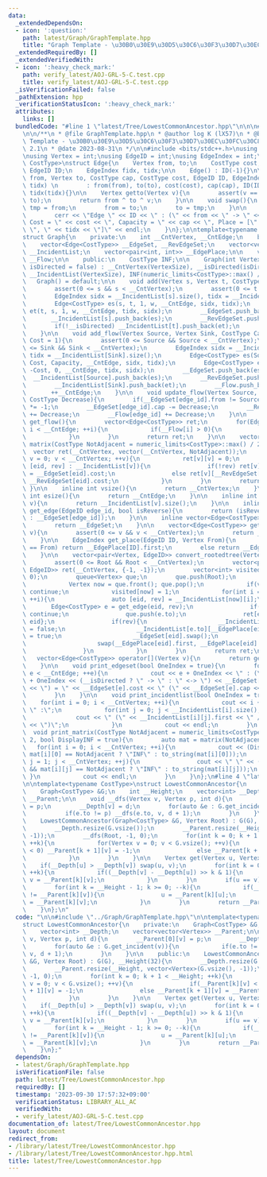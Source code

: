 ```yaml
---
data:
  _extendedDependsOn:
  - icon: ':question:'
    path: latest/Graph/GraphTemplate.hpp
    title: "Graph Template - \u30B0\u30E9\u30D5\u30C6\u30F3\u30D7\u30EC\u30FC\u30C8"
  _extendedRequiredBy: []
  _extendedVerifiedWith:
  - icon: ':heavy_check_mark:'
    path: verify_latest/AOJ-GRL-5-C.test.cpp
    title: verify_latest/AOJ-GRL-5-C.test.cpp
  _isVerificationFailed: false
  _pathExtension: hpp
  _verificationStatusIcon: ':heavy_check_mark:'
  attributes:
    links: []
  bundledCode: "#line 1 \"latest/Tree/LowestCommonAncestor.hpp\"\n\n\n#line 2 \"latest/Graph/GraphTemplate.hpp\"\
    \n\n/**\n * @file GraphTemplate.hpp\n * @author log K (lX57)\n * @brief Graph\
    \ Template - \u30B0\u30E9\u30D5\u30C6\u30F3\u30D7\u30EC\u30FC\u30C8\n * @version\
    \ 2.1\n * @date 2023-08-31\n */\n\n#include <bits/stdc++.h>\nusing namespace std;\n\
    \nusing Vertex = int;\nusing EdgeID = int;\nusing EdgeIndex = int;\n\ntemplate<typename\
    \ CostType>\nstruct Edge{\n    Vertex from, to;\n    CostType cost, cap;\n   \
    \ EdgeID ID;\n    EdgeIndex fidx, tidx;\n\n    Edge() : ID(-1){}\n\n    Edge(Vertex\
    \ from, Vertex to, CostType cap, CostType cost, EdgeID ID, EdgeIndex fidx, EdgeIndex\
    \ tidx) \n        : from(from), to(to), cost(cost), cap(cap), ID(ID), fidx(fidx),\
    \ tidx(tidx){}\n\n    Vertex getto(Vertex v){\n        assert(v == from || v ==\
    \ to);\n        return from ^ to ^ v;\n    }\n\n    void swap(){\n        Vertex\
    \ tmp = from;\n        from = to;\n        to = tmp;\n    }\n\n    void print(){\n\
    \        cerr << \"Edge \" << ID << \" : (\" << from << \" -> \" << to << \"),\
    \ Cost = \" << cost << \", Capacity = \" << cap << \", Place = [\" << fidx <<\
    \ \", \" << tidx << \"]\" << endl;\n    }\n};\n\ntemplate<typename CostType>\n\
    struct Graph{\n    private:\n    int __CntVertex, __CntEdge;\n    bool __isDirected;\n\
    \    vector<Edge<CostType>> __EdgeSet, __RevEdgeSet;\n    vector<vector<Edge<CostType>>>\
    \ __IncidentList;\n    vector<pair<int, int>> __EdgePlace;\n\n    vector<CostType>\
    \ __Flow;\n\n    public:\n    CostType INF;\n\n    Graph(int VertexSize, bool\
    \ isDirected = false) : __CntVertex(VertexSize), __isDirected(isDirected), __CntEdge(0),\
    \ __IncidentList(VertexSize), INF(numeric_limits<CostType>::max() / 2){}\n\n \
    \   Graph() = default;\n\n    void add(Vertex s, Vertex t, CostType w = 1){\n\
    \        assert(0 <= s && s < __CntVertex);\n        assert(0 <= t && t < __CntVertex);\n\
    \        EdgeIndex sidx = __IncidentList[s].size(), tidx = __IncidentList[t].size();\n\
    \        Edge<CostType> es(s, t, 1, w, __CntEdge, sidx, tidx);\n        Edge<CostType>\
    \ et(t, s, 1, w, __CntEdge, tidx, sidx);\n        __EdgeSet.push_back(es);\n \
    \       __IncidentList[s].push_back(es);\n        __RevEdgeSet.push_back(et);\n\
    \        if(!__isDirected) __IncidentList[t].push_back(et);\n        ++__CntEdge;\n\
    \    }\n\n    void add_flow(Vertex Source, Vertex Sink, CostType Capacity, CostType\
    \ Cost = 1){\n        assert(0 <= Source && Source < __CntVertex);\n        assert(0\
    \ <= Sink && Sink < __CntVertex);\n        EdgeIndex sidx = __IncidentList[Source].size(),\
    \ tidx = __IncidentList[Sink].size();\n        Edge<CostType> es(Source, Sink,\
    \ Cost, Capacity, __CntEdge, sidx, tidx);\n        Edge<CostType> et(Sink, Source,\
    \ -Cost, 0, __CntEdge, tidx, sidx);\n        __EdgeSet.push_back(es);\n      \
    \  __IncidentList[Source].push_back(es);\n        __RevEdgeSet.push_back(et);\n\
    \        __IncidentList[Sink].push_back(et);\n        __Flow.push_back(0);\n \
    \       ++__CntEdge;\n    }\n\n    void update_flow(Vertex Source, EdgeID edge_id,\
    \ CostType Decrease){\n        if(__EdgeSet[edge_id].from != Source) Decrease\
    \ *= -1;\n        __EdgeSet[edge_id].cap -= Decrease;\n        __RevEdgeSet[edge_id].cap\
    \ += Decrease;\n        __Flow[edge_id] += Decrease;\n    }\n\n    vector<Edge<CostType>>\
    \ get_flow(){\n        vector<Edge<CostType>> ret;\n        for(EdgeID i = 0;\
    \ i < __CntEdge; ++i){\n            if(__Flow[i] > 0){\n                ret.push_back(__EdgeSet[i]);\n\
    \            }\n        }\n        return ret;\n    }\n\n    vector<vector<CostType>>\
    \ matrix(CostType NotAdjacent = numeric_limits<CostType>::max() / 2){\n      \
    \  vector ret(__CntVertex, vector(__CntVertex, NotAdjacent));\n        for(Vertex\
    \ v = 0; v < __CntVertex; ++v){\n            ret[v][v] = 0;\n            for(auto\
    \ [eid, rev] : __IncidentList[v]){\n                if(!rev) ret[v][__EdgeSet[eid].to]\
    \ = __EdgeSet[eid].cost;\n                else ret[v][__RevEdgeSet[eid].to] =\
    \ __RevEdgeSet[eid].cost;\n            }\n        }\n        return ret;\n   \
    \ }\n\n    inline int vsize(){\n        return __CntVertex;\n    }\n\n    inline\
    \ int esize(){\n        return __CntEdge;\n    }\n\n    inline int incsize(Vertex\
    \ v){\n        return __IncidentList[v].size();\n    }\n\n    inline Edge<CostType>\
    \ get_edge(EdgeID edge_id, bool isReverse){\n        return (isReverse ? __RevEdgeSet[edge_id]\
    \ : __EdgeSet[edge_id]);\n    }\n\n    inline vector<Edge<CostType>>& get_edgeset(){\n\
    \        return __EdgeSet;\n    }\n\n    vector<Edge<CostType>> get_incident(Vertex\
    \ v){\n        assert(0 <= v && v < __CntVertex);\n        return __IncidentList[v];\n\
    \    }\n\n    EdgeIndex get_place(EdgeID ID, Vertex From){\n        if(__EdgeSet[ID].from\
    \ == From) return __EdgePlace[ID].first;\n        else return __EdgePlace[ID].second;\n\
    \    }\n\n    vector<pair<Vertex, EdgeID>> convert_rootedtree(Vertex Root = 0){\n\
    \        assert(0 <= Root && Root < __CntVertex);\n        vector<pair<Vertex,\
    \ EdgeID>> ret(__CntVertex, {-1, -1});\n        vector<int> visited(__CntVertex,\
    \ 0);\n        queue<Vertex> que;\n        que.push(Root);\n        while(que.size()){\n\
    \            Vertex now = que.front(); que.pop();\n            if(visited[now])\
    \ continue;\n            visited[now] = 1;\n            for(int i = 0; i < __IncidentList[now].size();\
    \ ++i){\n                auto [eid, rev] = __IncidentList[now][i];\n         \
    \       Edge<CostType> e = get_edge(eid, rev);\n                if(visited[e.to])\
    \ continue;\n                que.push(e.to);\n                ret[e.to] = {now,\
    \ eid};\n                if(rev){\n                    __IncidentList[e.from][__EdgePlace[eid].second].second\
    \ = false;\n                    __IncidentList[e.to][__EdgePlace[eid].first].second\
    \ = true;\n                    __EdgeSet[eid].swap();\n                    __RevEdgeSet[eid].swap();\n\
    \                    swap(__EdgePlace[eid].first, __EdgePlace[eid].second);\n\
    \                }\n            }\n        }\n        return ret;\n    }\n\n \
    \   vector<Edge<CostType>> operator[](Vertex v){\n        return get_incident(v);\n\
    \    }\n\n    void print_edgeset(bool OneIndex = true){\n        for(int e = 0;\
    \ e < __CntEdge; ++e){\n            cout << e + OneIndex << \" : (\" << __EdgeSet[e].from\
    \ + OneIndex << (__isDirected ? \" -> \" : \" <-> \") << __EdgeSet[e].to + OneIndex\
    \ << \") = \" << __EdgeSet[e].cost << \" (\" << __EdgeSet[e].cap << \")\" << endl;\n\
    \        }\n    }\n\n    void print_incidentlist(bool OneIndex = true){\n    \
    \    for(int i = 0; i < __CntVertex; ++i){\n            cout << i + OneIndex <<\
    \ \" :\";\n            for(int j = 0; j < __IncidentList[i].size(); ++j){\n  \
    \              cout << \" (\" << __IncidentList[i][j].first << \" / \" << __IncidentList[i][j].second\
    \ << \")\";\n            }\n            cout << endl;\n        }\n    }\n\n  \
    \  void print_matrix(CostType NotAdjacent = numeric_limits<CostType>::max() /\
    \ 2, bool DisplayINF = true){\n        auto mat = matrix(NotAdjacent);\n     \
    \   for(int i = 0; i < __CntVertex; ++i){\n            cout << (DisplayINF &&\
    \ mat[i][0] == NotAdjacent ? \"INF\" : to_string(mat[i][0]));\n            for(int\
    \ j = 1; j < __CntVertex; ++j){\n                cout << \" \" << (DisplayINF\
    \ && mat[i][j] == NotAdjacent ? \"INF\" : to_string(mat[i][j]));\n           \
    \ }\n            cout << endl;\n        }\n    }\n};\n#line 4 \"latest/Tree/LowestCommonAncestor.hpp\"\
    \n\ntemplate<typename CostType>\nstruct LowestCommonAncestor{\n    private:\n\
    \    Graph<CostType> &G;\n    int __Height;\n    vector<int> __Depth;\n    vector<vector<Vertex>>\
    \ __Parent;\n\n    void __dfs(Vertex v, Vertex p, int d){\n        __Parent[0][v]\
    \ = p;\n        __Depth[v] = d;\n        for(auto &e : G.get_incident(v)){\n \
    \           if(e.to != p) __dfs(e.to, v, d + 1);\n        }\n    }\n\n    public:\n\
    \    LowestCommonAncestor(Graph<CostType> &G, Vertex Root) : G(G), __Height(32){\n\
    \        __Depth.resize(G.vsize());\n        __Parent.resize(__Height, vector<Vertex>(G.vsize(),\
    \ -1));\n        __dfs(Root, -1, 0);\n        for(int k = 0; k + 1 < __Height;\
    \ ++k){\n            for(Vertex v = 0; v < G.vsize(); ++v){\n                if(__Parent[k][v]\
    \ < 0) __Parent[k + 1][v] = -1;\n                else __Parent[k + 1][v] = __Parent[k][__Parent[k][v]];\n\
    \            }\n        }\n    }\n\n    Vertex get(Vertex u, Vertex v){\n    \
    \    if(__Depth[u] > __Depth[v]) swap(u, v);\n        for(int k = 0; k < __Height;\
    \ ++k){\n            if((__Depth[v] - __Depth[u]) >> k & 1){\n               \
    \ v = __Parent[k][v];\n            }\n        }\n        if(u == v) return u;\n\
    \        for(int k = __Height - 1; k >= 0; --k){\n            if(__Parent[k][u]\
    \ != __Parent[k][v]){\n                u = __Parent[k][u];\n                v\
    \ = __Parent[k][v];\n            }\n        }\n        return __Parent[0][u];\n\
    \    }\n};\n"
  code: "\n\n#include \"../Graph/GraphTemplate.hpp\"\n\ntemplate<typename CostType>\n\
    struct LowestCommonAncestor{\n    private:\n    Graph<CostType> &G;\n    int __Height;\n\
    \    vector<int> __Depth;\n    vector<vector<Vertex>> __Parent;\n\n    void __dfs(Vertex\
    \ v, Vertex p, int d){\n        __Parent[0][v] = p;\n        __Depth[v] = d;\n\
    \        for(auto &e : G.get_incident(v)){\n            if(e.to != p) __dfs(e.to,\
    \ v, d + 1);\n        }\n    }\n\n    public:\n    LowestCommonAncestor(Graph<CostType>\
    \ &G, Vertex Root) : G(G), __Height(32){\n        __Depth.resize(G.vsize());\n\
    \        __Parent.resize(__Height, vector<Vertex>(G.vsize(), -1));\n        __dfs(Root,\
    \ -1, 0);\n        for(int k = 0; k + 1 < __Height; ++k){\n            for(Vertex\
    \ v = 0; v < G.vsize(); ++v){\n                if(__Parent[k][v] < 0) __Parent[k\
    \ + 1][v] = -1;\n                else __Parent[k + 1][v] = __Parent[k][__Parent[k][v]];\n\
    \            }\n        }\n    }\n\n    Vertex get(Vertex u, Vertex v){\n    \
    \    if(__Depth[u] > __Depth[v]) swap(u, v);\n        for(int k = 0; k < __Height;\
    \ ++k){\n            if((__Depth[v] - __Depth[u]) >> k & 1){\n               \
    \ v = __Parent[k][v];\n            }\n        }\n        if(u == v) return u;\n\
    \        for(int k = __Height - 1; k >= 0; --k){\n            if(__Parent[k][u]\
    \ != __Parent[k][v]){\n                u = __Parent[k][u];\n                v\
    \ = __Parent[k][v];\n            }\n        }\n        return __Parent[0][u];\n\
    \    }\n};"
  dependsOn:
  - latest/Graph/GraphTemplate.hpp
  isVerificationFile: false
  path: latest/Tree/LowestCommonAncestor.hpp
  requiredBy: []
  timestamp: '2023-09-30 17:57:32+09:00'
  verificationStatus: LIBRARY_ALL_AC
  verifiedWith:
  - verify_latest/AOJ-GRL-5-C.test.cpp
documentation_of: latest/Tree/LowestCommonAncestor.hpp
layout: document
redirect_from:
- /library/latest/Tree/LowestCommonAncestor.hpp
- /library/latest/Tree/LowestCommonAncestor.hpp.html
title: latest/Tree/LowestCommonAncestor.hpp
---
```

